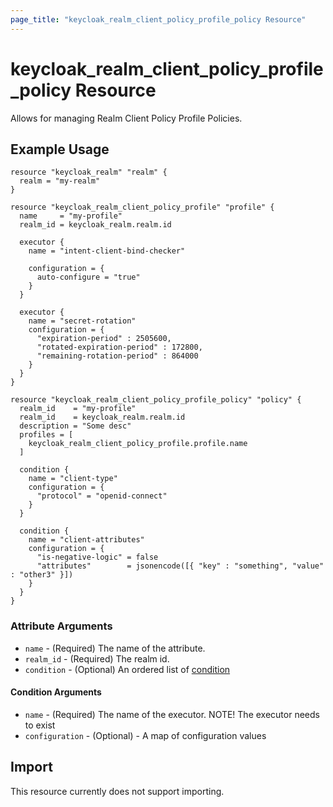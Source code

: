 ```yaml
---
page_title: "keycloak_realm_client_policy_profile_policy Resource"
---
```


# keycloak_realm_client_policy_profile_policy Resource

Allows for managing Realm Client Policy Profile Policies.

## Example Usage

```hcl
resource "keycloak_realm" "realm" {
  realm = "my-realm"
}

resource "keycloak_realm_client_policy_profile" "profile" {
  name     = "my-profile"
  realm_id = keycloak_realm.realm.id

  executor {
    name = "intent-client-bind-checker"

    configuration = {
      auto-configure = "true"
    }
  }

  executor {
    name = "secret-rotation"
    configuration = {
      "expiration-period" : 2505600,
      "rotated-expiration-period" : 172800,
      "remaining-rotation-period" : 864000
    }
  }
}

resource "keycloak_realm_client_policy_profile_policy" "policy" {
  realm_id    = "my-profile"
  realm_id    = keycloak_realm.realm.id
  description = "Some desc"
  profiles = [
    keycloak_realm_client_policy_profile.profile.name
  ]

  condition {
    name = "client-type"
    configuration = {
      "protocol" = "openid-connect"
    }
  }

  condition {
    name = "client-attributes"
    configuration = {
      "is-negative-logic" = false
      "attributes"        = jsonencode([{ "key" : "something", "value" : "other3" }])
    }
  }
}

```

### Attribute Arguments

- `name` - (Required) The name of the attribute.
- `realm_id` - (Required) The realm id.
- `condition` - (Optional) An ordered list of [condition](#condition-arguments)

#### Condition Arguments

- `name` - (Required) The name of the executor. NOTE! The executor needs to exist
- `configuration` - (Optional) - A map of configuration values

## Import

This resource currently does not support importing.
